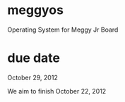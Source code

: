 meggyos
=======

Operating System for Meggy Jr Board

due date
========

October 29, 2012

We aim to finish October 22, 2012